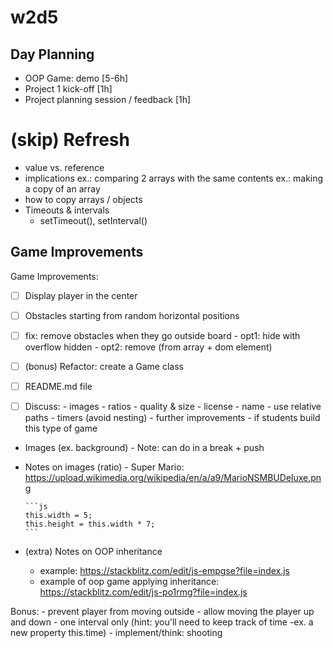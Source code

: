 

# w2d5



## Day Planning
- OOP Game: demo  [5-6h]
- Project 1 kick-off [1h]
- Project planning session / feedback [1h]

 <!-- IMPORTANT: mark lab "DOM | Race Car Game" as bonus -->


# (skip) Refresh
  - value vs. reference
  - implications 
      ex.: comparing 2 arrays with the same contents
      ex.: making a copy of an array
  - how to copy arrays / objects
  - Timeouts & intervals
    - setTimeout(), setInterval()




## Game Improvements

Game Improvements:

  - [ ] Display player in the center
  - [ ] Obstacles starting from random horizontal positions
  - [ ] fix: remove obstacles when they go outside board
        - opt1: hide with overflow hidden
        - opt2: remove (from array + dom element) 

  - [ ] (bonus) Refactor: create a Game class
      <!-- 
      
      - alternative 1: record video (self-guided bonus)
      - alternative 2: give the final code + ask them to read & understand the code
      
      -->

  - [ ] README.md file

  - [ ] Discuss:
        - images
          - ratios
          - quality & size
          - license
          - name
        - use relative paths
        - timers (avoid nesting)
        - further improvements
        - if students build this type of game


  - Images (ex. background)
        - Note: can do in a break + push
  - Notes on images (ratio)
        - Super Mario: https://upload.wikimedia.org/wikipedia/en/a/a9/MarioNSMBUDeluxe.png

        ```js
        this.width = 5;
        this.height = this.width * 7;
        ```
  - (extra) Notes on OOP inheritance
       - example: https://stackblitz.com/edit/js-empgse?file=index.js
       - example of oop game applying inheritance: https://stackblitz.com/edit/js-po1rmg?file=index.js


Bonus:
    - prevent player from moving outside
    - allow moving the player up and down
    - one interval only (hint: you'll need to keep track of time -ex. a new property this.time)
    - implement/think: shooting


